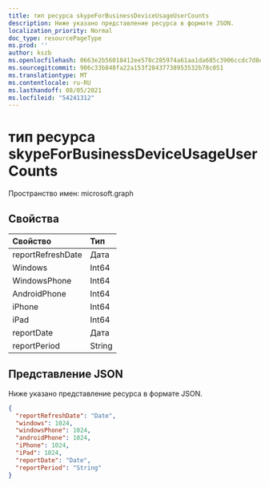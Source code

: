 ```yaml
---
title: тип ресурса skypeForBusinessDeviceUsageUserCounts
description: Ниже указано представление ресурса в формате JSON.
localization_priority: Normal
doc_type: resourcePageType
ms.prod: ''
author: kszb
ms.openlocfilehash: 0663e2b56018412ee578c285974a61aa1da685c3906ccdc7d8ec34b822810cdd
ms.sourcegitcommit: 986c33b848fa22a153f28437738953532b78c051
ms.translationtype: MT
ms.contentlocale: ru-RU
ms.lasthandoff: 08/05/2021
ms.locfileid: "54241312"
---
```

# <a name="skypeforbusinessdeviceusageusercounts-resource-type"></a>тип ресурса skypeForBusinessDeviceUsageUserCounts

Пространство имен: microsoft.graph

## <a name="properties"></a>Свойства

| Свойство          | Тип   |
| :---------------- | :----- |
| reportRefreshDate | Дата   |
| Windows           | Int64  |
| WindowsPhone      | Int64  |
| AndroidPhone      | Int64  |
| iPhone            | Int64  |
| iPad              | Int64  |
| reportDate        | Дата   |
| reportPeriod      | String |

## <a name="json-representation"></a>Представление JSON

Ниже указано представление ресурса в формате JSON.

<!-- {
  "blockType": "resource",
  "@odata.type": "microsoft.graph.skypeForBusinessDeviceUsageUserCounts"
} -->

```json
{
  "reportRefreshDate": "Date",
  "windows": 1024,
  "windowsPhone": 1024,
  "androidPhone": 1024,
  "iPhone": 1024,
  "iPad": 1024,
  "reportDate": "Date",
  "reportPeriod": "String"
}
```


